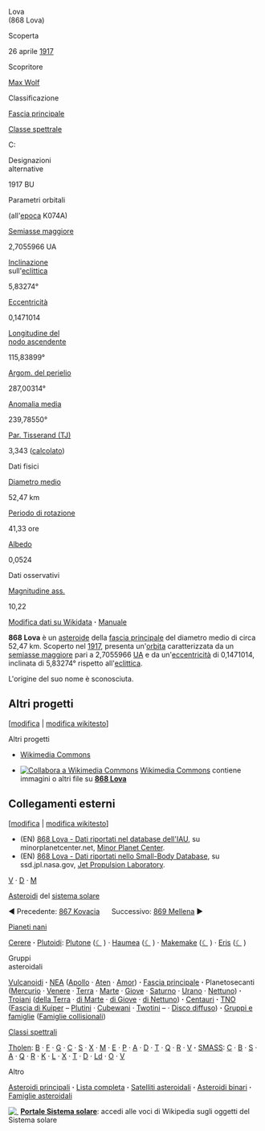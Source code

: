 Lova  
(868 Lova)

Scoperta

26 aprile [1917](/wiki/1917 "1917")

Scopritore

[Max Wolf](/wiki/Max_Wolf "Max Wolf")

Classificazione

[Fascia principale](/wiki/Fascia_principale "Fascia principale")

[Classe spettrale](/wiki/Classificazione_spettrale_degli_asteroidi "Classificazione spettrale degli asteroidi")

C:

Designazioni  
alternative

1917 BU

Parametri orbitali

(all'[epoca](/wiki/Epoca_\(astronomia\) "Epoca (astronomia)") K074A)

[Semiasse maggiore](/wiki/Semiasse_maggiore "Semiasse maggiore")

2,7055966 UA

[Inclinazione](/wiki/Inclinazione_orbitale "Inclinazione orbitale")  
sull'[eclittica](/wiki/Eclittica "Eclittica")

5,83274°

[Eccentricità](/wiki/Eccentricit%C3%A0_orbitale "Eccentricità orbitale")

0,1471014

[Longitudine del](/wiki/Longitudine_del_nodo_ascendente "Longitudine del nodo ascendente")  
[nodo ascendente](/wiki/Longitudine_del_nodo_ascendente "Longitudine del nodo ascendente")

115,83899°

[Argom. del perielio](/wiki/Argomento_del_pericentro "Argomento del pericentro")

287,00314°

[Anomalia media](/wiki/Anomalia_media "Anomalia media")

239,78550°

[Par. Tisserand (TJ)](/wiki/Parametro_di_Tisserand "Parametro di Tisserand")

3,343 ([calcolato](/wiki/Template:Corpo_celeste/Calcolato/Testo#Parametro_di_Tisserand_J "Template:Corpo celeste/Calcolato/Testo"))

Dati fisici

[Diametro medio](/wiki/Diametro "Diametro")

52,47 km

[Periodo di rotazione](/wiki/Periodo_di_rotazione "Periodo di rotazione")

41,33 ore

[Albedo](/wiki/Albedo "Albedo")

0,0524

Dati osservativi

[Magnitudine ass.](/wiki/Magnitudine_assoluta "Magnitudine assoluta")

10,22

[Modifica dati su Wikidata](https://www.wikidata.org/wiki/Q157517 "d:Q157517") **·** [Manuale](/wiki/Template:Corpo_celeste/man "Template:Corpo celeste/man")

**868 Lova** è un [asteroide](/wiki/Asteroide "Asteroide") della [fascia principale](/wiki/Fascia_principale "Fascia principale") del diametro medio di circa 52,47 km. Scoperto nel [1917](/wiki/1917 "1917"), presenta un'[orbita](/wiki/Orbita "Orbita") caratterizzata da un [semiasse maggiore](/wiki/Semiasse_maggiore "Semiasse maggiore") pari a 2,7055966 [UA](/wiki/Unit%C3%A0_astronomica "Unità astronomica") e da un'[eccentricità](/wiki/Eccentricit%C3%A0_orbitale "Eccentricità orbitale") di 0,1471014, inclinata di 5,83274° rispetto all'[eclittica](/wiki/Eclittica "Eclittica").

L'origine del suo nome è sconosciuta.

Altri progetti
--------------

\[[modifica](/w/index.php?title=868_Lova&veaction=edit&section=1 "Modifica la sezione Altri progetti") | [modifica wikitesto](/w/index.php?title=868_Lova&action=edit&section=1 "Edit section's source code: Altri progetti")\]

Altri progetti

*   [Wikimedia Commons](https://commons.wikimedia.org/wiki/Category:868_Lova?uselang=it)

*   [![Collabora a Wikimedia Commons](//upload.wikimedia.org/wikipedia/commons/thumb/4/4a/Commons-logo.svg/18px-Commons-logo.svg.png)](https://commons.wikimedia.org/wiki/?uselang=it "Collabora a Wikimedia Commons") [Wikimedia Commons](https://commons.wikimedia.org/wiki/?uselang=it) contiene immagini o altri file su **[868 Lova](https://commons.wikimedia.org/wiki/Category:868_Lova?uselang=it)**

Collegamenti esterni
--------------------

\[[modifica](/w/index.php?title=868_Lova&veaction=edit&section=2 "Modifica la sezione Collegamenti esterni") | [modifica wikitesto](/w/index.php?title=868_Lova&action=edit&section=2 "Edit section's source code: Collegamenti esterni")\]

*   (EN) [868 Lova - Dati riportati nel database dell'IAU](https://www.minorplanetcenter.net/cgi-bin/showcitation.cgi?num=868), su minorplanetcenter.net, [Minor Planet Center](/wiki/Minor_Planet_Center "Minor Planet Center").
*   (EN) [868 Lova - Dati riportati nello Small-Body Database](https://ssd.jpl.nasa.gov/tools/sbdb_lookup.html#/?sstr=868), su ssd.jpl.nasa.gov, [Jet Propulsion Laboratory](/wiki/Jet_Propulsion_Laboratory "Jet Propulsion Laboratory").

[V](/wiki/Template:Asteroide "Template:Asteroide") · [D](/wiki/Discussioni_template:Asteroide "Discussioni template:Asteroide") · [M](https://it.wikipedia.org/w/index.php?title=Template:Asteroide&action=edit)

[Asteroidi](/wiki/Asteroide "Asteroide") del [sistema solare](/wiki/Sistema_solare "Sistema solare")

◄ Precedente: [867 Kovacia](/wiki/867_Kovacia "867 Kovacia")      Successivo: [869 Mellena](/wiki/869_Mellena "869 Mellena") ►

[Pianeti nani](/wiki/Pianeta_nano "Pianeta nano")

[Cerere](/wiki/Cerere_\(astronomia\) "Cerere (astronomia)") **·** [Plutoidi](/wiki/Plutoide "Plutoide"): [Plutone](/wiki/Plutone_\(astronomia\) "Plutone (astronomia)") ([☾](/wiki/Satelliti_naturali_di_Plutone "Satelliti naturali di Plutone") ) · [Haumea](/wiki/Haumea_\(astronomia\) "Haumea (astronomia)") ([☾](/wiki/Satelliti_naturali_di_Haumea "Satelliti naturali di Haumea") ) · [Makemake](/wiki/Makemake_\(astronomia\) "Makemake (astronomia)") ([☾](/wiki/S/2015_\(136472\)_1 "S/2015 (136472) 1") ) · [Eris](/wiki/Eris_\(astronomia\) "Eris (astronomia)") ([☾](/wiki/Disnomia_\(astronomia\) "Disnomia (astronomia)") )

Gruppi  
asteroidali

[Vulcanoidi](/wiki/Vulcanoide "Vulcanoide") **·** [NEA](/wiki/Asteroide_near-Earth "Asteroide near-Earth") ([Apollo](/wiki/Asteroide_Apollo "Asteroide Apollo") · [Aten](/wiki/Asteroide_Aten "Asteroide Aten") · [Amor](/wiki/Asteroide_Amor "Asteroide Amor")) **·** [Fascia principale](/wiki/Fascia_principale "Fascia principale") **·** Planetosecanti ([Mercurio](/wiki/Asteroide_ermeosecante "Asteroide ermeosecante") · [Venere](/wiki/Asteroide_citerosecante "Asteroide citerosecante") · [Terra](/wiki/Asteroide_geosecante "Asteroide geosecante") · [Marte](/wiki/Asteroide_areosecante "Asteroide areosecante") · [Giove](/wiki/Asteroide_zenosecante "Asteroide zenosecante") · [Saturno](/wiki/Asteroide_cronosecante "Asteroide cronosecante") · [Urano](/wiki/Asteroide_uranosecante "Asteroide uranosecante") · [Nettuno](/wiki/Asteroide_poseidosecante "Asteroide poseidosecante")) **·** [Troiani](/wiki/Troiano_\(astronomia\) "Troiano (astronomia)") ([della Terra](/wiki/Asteroidi_troiani_della_Terra "Asteroidi troiani della Terra") · [di Marte](/wiki/Asteroidi_troiani_di_Marte "Asteroidi troiani di Marte") · [di Giove](/wiki/Asteroidi_troiani_di_Giove "Asteroidi troiani di Giove") · [di Nettuno](/wiki/Asteroidi_troiani_di_Nettuno "Asteroidi troiani di Nettuno")) **·** [Centauri](/wiki/Centauro_\(astronomia\) "Centauro (astronomia)") **·** [TNO](/wiki/Oggetto_transnettuniano "Oggetto transnettuniano") ([Fascia di Kuiper](/wiki/Fascia_di_Kuiper "Fascia di Kuiper") – [Plutini](/wiki/Plutino "Plutino") · [Cubewani](/wiki/Cubewano "Cubewano") · [Twotini](/wiki/Twotino "Twotino") – · [Disco diffuso](/wiki/Disco_diffuso "Disco diffuso")) **·** [Gruppi e famiglie](/wiki/Famiglia_di_asteroidi "Famiglia di asteroidi") ([Famiglie collisionali](/wiki/Famiglia_collisionale "Famiglia collisionale"))

[Classi spettrali](/wiki/Classificazione_spettrale_degli_asteroidi "Classificazione spettrale degli asteroidi")

[Tholen](/wiki/Classificazione_spettrale_degli_asteroidi#Classificazione_Tholen "Classificazione spettrale degli asteroidi"): [B](/wiki/Asteroide_di_tipo_B "Asteroide di tipo B") · [F](/wiki/Asteroide_di_tipo_F "Asteroide di tipo F") · [G](/wiki/Asteroide_di_tipo_G "Asteroide di tipo G") · [C](/wiki/Asteroide_di_tipo_C "Asteroide di tipo C") · [S](/wiki/Asteroide_di_tipo_S "Asteroide di tipo S") · [X](/wiki/Asteroide_di_tipo_X "Asteroide di tipo X") · [M](/wiki/Asteroide_di_tipo_M "Asteroide di tipo M") · [E](/wiki/Asteroide_di_tipo_E "Asteroide di tipo E") · [P](/wiki/Asteroide_di_tipo_P "Asteroide di tipo P") · [A](/wiki/Asteroide_di_tipo_A "Asteroide di tipo A") · [D](/wiki/Asteroide_di_tipo_D "Asteroide di tipo D") · [T](/wiki/Asteroide_di_tipo_T "Asteroide di tipo T") · [Q](/wiki/Asteroide_di_tipo_Q "Asteroide di tipo Q") · [R](/wiki/Asteroide_di_tipo_R "Asteroide di tipo R") · [V](/wiki/Asteroide_di_tipo_V "Asteroide di tipo V") **·** [SMASS](/wiki/Classificazione_spettrale_degli_asteroidi#Classificazione_SMASS "Classificazione spettrale degli asteroidi"): [C](/wiki/Asteroide_di_tipo_C "Asteroide di tipo C") · [B](/wiki/Asteroide_di_tipo_B "Asteroide di tipo B") · [S](/wiki/Asteroide_di_tipo_S "Asteroide di tipo S") · [A](/wiki/Asteroide_di_tipo_A "Asteroide di tipo A") · [Q](/wiki/Asteroide_di_tipo_Q "Asteroide di tipo Q") · [R](/wiki/Asteroide_di_tipo_R "Asteroide di tipo R") · [K](/wiki/Asteroide_di_tipo_K "Asteroide di tipo K") · [L](/wiki/Asteroide_di_tipo_L "Asteroide di tipo L") · [X](/wiki/Asteroide_di_tipo_X "Asteroide di tipo X") · [T](/wiki/Asteroide_di_tipo_T "Asteroide di tipo T") · [D](/wiki/Asteroide_di_tipo_D "Asteroide di tipo D") · [Ld](/wiki/Asteroide_di_tipo_L "Asteroide di tipo L") · [O](/wiki/Asteroide_di_tipo_O "Asteroide di tipo O") · [V](/wiki/Asteroide_di_tipo_V "Asteroide di tipo V")

Altro

[Asteroidi principali](/wiki/Asteroidi_principali_del_sistema_solare "Asteroidi principali del sistema solare") **·** [Lista completa](/wiki/Lista_di_asteroidi "Lista di asteroidi") **·** [Satelliti asteroidali](/wiki/Satellite_asteroidale "Satellite asteroidale") **·** [Asteroidi binari](/wiki/Asteroide_binario "Asteroide binario") **·** [Famiglie asteroidali](/wiki/Famiglia_di_asteroidi "Famiglia di asteroidi")

[![ ](//upload.wikimedia.org/wikipedia/commons/thumb/e/e4/Jupiter_and_moon.png/25px-Jupiter_and_moon.png)](/wiki/File:Jupiter_and_moon.png "Sistema solare") **[Portale Sistema solare](/wiki/Portale:Sistema_solare "Portale:Sistema solare")**: accedi alle voci di Wikipedia sugli oggetti del Sistema solare